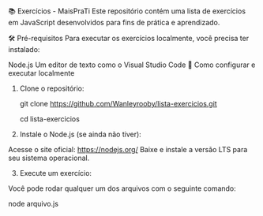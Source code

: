 📚 Exercícios - MaisPraTi
Este repositório contém uma lista de exercícios em JavaScript desenvolvidos para fins de prática e aprendizado.

🛠️ Pré-requisitos
Para executar os exercícios localmente, você precisa ter instalado:

Node.js
Um editor de texto como o Visual Studio Code
🚀 Como configurar e executar localmente
1. Clone o repositório:

      git clone https://github.com/Wanleyrooby/lista-exercicios.git

      cd lista-exercicios

2. Instale o Node.js (se ainda não tiver):

  Acesse o site oficial: https://nodejs.org/
  Baixe e instale a versão LTS para seu sistema operacional.

3. Execute um exercício:

  Você pode rodar qualquer um dos arquivos com o seguinte comando:

node arquivo.js
